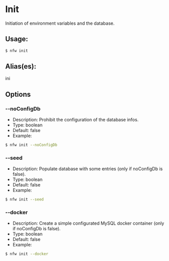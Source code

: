 # Init
Initiation of environment variables and the database.
## Usage:
```sh
$ nfw init
```
## Alias(es):
ini
## Options
### --noConfigDb
- Description: Prohibit the configuration of the database infos.
- Type: boolean
- Default: false
- Example:
```sh
$ nfw init --noConfigDb 
```
### --seed
- Description: Populate database with some entries (only if noConfigDb is false).
- Type: boolean
- Default: false
- Example:
```sh
$ nfw init --seed 
```
### --docker
- Description: Create a simple configurated MySQL docker container (only if noConfigDb is false).
- Type: boolean
- Default: false
- Example:
```sh
$ nfw init --docker 
```